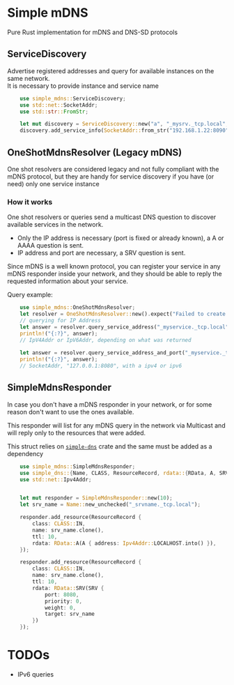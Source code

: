 # Simple mDNS

Pure Rust implementation for mDNS and DNS-SD protocols

## ServiceDiscovery
Advertise registered addresses and query for available instances on the same network.  
It is necessary to provide instance and service name

```rust  
    use simple_mdns::ServiceDiscovery;
    use std::net::SocketAddr;
    use std::str::FromStr;

    let mut discovery = ServiceDiscovery::new("a", "_mysrv._tcp.local", 60).expect("Invalid Service Name");
    discovery.add_service_info(SocketAddr::from_str("192.168.1.22:8090").unwrap().into());
```


## OneShotMdnsResolver (Legacy mDNS)
One shot resolvers are considered legacy and not fully compliant with the mDNS protocol, but they are handy for service discovery if you have (or need) only one service instance

### How it works
One shot resolvers or queries send a multicast DNS question to discover available services in the network.  
- Only the IP address is necessary (port is fixed or already known), a A or AAAA question is sent.
- IP address and port are necessary, a SRV question is sent.

Since mDNS is a well known protocol, you can register your service in any mDNS responder inside your network, and they should be able to reply the requested information about your service.

Query example:
```rust  
    use simple_mdns::OneShotMdnsResolver;
    let resolver = OneShotMdnsResolver::new().expect("Failed to create resolver");
    // querying for IP Address
    let answer = resolver.query_service_address("_myservice._tcp.local").expect("Failed to query service address");
    println!("{:?}", answer);
    // IpV4Addr or IpV6Addr, depending on what was returned
    
    let answer = resolver.query_service_address_and_port("_myservice._tcp.local").expect("Failed to query service address and port");
    println!("{:?}", answer);
    // SocketAddr, "127.0.0.1:8080", with a ipv4 or ipv6
```

## SimpleMdnsResponder
In case you don't have a mDNS responder in your network, or for some reason don't want to use the ones available.

This responder will list for any mDNS query in the network via Multicast and will reply only to the resources that were added.

This struct relies on [`simple-dns`](https://crates.io/crates/simple-dns) crate and the same must be added as a dependency

```rust  
    use simple_mdns::SimpleMdnsResponder;
    use simple_dns::{Name, CLASS, ResourceRecord, rdata::{RData, A, SRV}};
    use std::net::Ipv4Addr;


    let mut responder = SimpleMdnsResponder::new(10);
    let srv_name = Name::new_unchecked("_srvname._tcp.local");

    responder.add_resource(ResourceRecord {
        class: CLASS::IN,
        name: srv_name.clone(),
        ttl: 10,
        rdata: RData::A(A { address: Ipv4Addr::LOCALHOST.into() }),
    });

    responder.add_resource(ResourceRecord {
        class: CLASS::IN,
        name: srv_name.clone(),
        ttl: 10,
        rdata: RData::SRV(SRV {
            port: 8080,
            priority: 0,
            weight: 0,
            target: srv_name
        })
    });
```


# TODOs
- IPv6 queries
